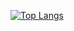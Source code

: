 [![Top Langs](https://github-readme-stats.vercel.app/api/top-langs/?username=fperellaholfeld&layout=compact&theme=radical&count_private=true&langs_count=7)](https://github.com/fperellaholfeld/github-readme-stats-mod/tree/master)

<!---
fperellaholfeld/fperellaholfeld is a ✨ special ✨ repository because its `README.md` (this file) appears on your GitHub profile.
You can click the Preview link to take a look at your changes.
--->
